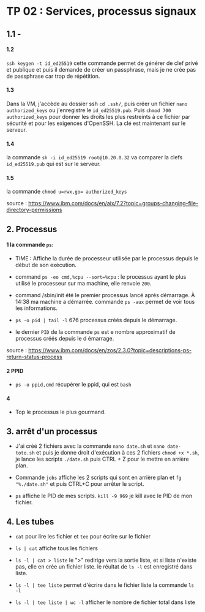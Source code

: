# TP 02 : Services, processus signaux

## 1.1 - 


#### 1.2 

`ssh keygen -t id_ed25519` cette commande permet de générer de clef privé et publique et puis il demande de créer un passphrase, mais je ne crée pas de passphrase car trop de répétition.

#### 1.3 
Dans la VM, j'accède au dossier ssh `cd .ssh/`, puis créer un fichier `nano authorized_keys` ou j'enregistre le `id_ed25519.pub`. Puis `chmod 700 authorized_keys` pour donner les droits les plus restreints à ce fichier par sécurité et pour les exigences d'OpenSSH. La clé est maintenant sur le serveur.

#### 1.4 
la commande `sh -i id_ed25519 root@10.20.0.32` va comparer la clefs `id_ed25519.pub` qui est sur le serveur.

#### 1.5
la commande `chmod u=rwx,go= authorized_keys`

source : https://www.ibm.com/docs/en/aix/7.2?topic=groups-changing-file-directory-permissions

## 2. Processus
#### 1 la commande `ps`:

- TIME : Affiche la durée de processeur utilisée par le processus depuis le début de son exécution.

- command `ps -eo cmd,%cpu --sort=%cpu` : le processus ayant le plus utilisé le processeur sur ma machine, elle renvoie `200`.

- command /sbin/init été le premier processus lancé aprés démarrage.
À 14:38 ma machine a démarrée. commande `ps -aux` permet de voir tous les informations.

- `ps -o pid | tail -l` 676 processus créés depuis le démarrage.

- le dernier `PID` de la commande `ps` est e nombre approximatif de processus créés depuis le d émarrage.

source : https://www.ibm.com/docs/en/zos/2.3.0?topic=descriptions-ps-return-status-process

#### 2 PPID
- `ps -o ppid,cmd` récupérer le ppid, qui est `bash`

#### 4 
- Top le processus le plus gourmand.

## 3. arrêt d'un processus
- J'ai créé 2 fichiers avec la commande `nano date.sh` et `nano date-toto.sh` et puis je donne droit d'exécution à ces 2 fichiers `chmod +x *.sh`, je lance les scripts `./date.sh` puis CTRL + Z pour le mettre en arrière plan.

- Commande `jobs` affiche les 2 scripts qui sont en arrière plan et `fg "%./date.sh"` et puis CTRL+C pour arrêter le script.

-  `ps` affiche le PID de mes scripts. `kill -9 969` je kill avec le PID de mon fichier.

## 4. Les tubes

- `cat` pour lire les fichier et `tee` pour écrire sur le fichier

- `ls | cat` affiche tous les fichiers

- `ls -l | cat > liste` le ">" redirige vers la sortie liste, et si liste n'existe pas, elle en crée un fichier liste. le réultat de `ls -l` est enregistré dans liste.

- `ls -l | tee liste` permet d'écrire dans le fichier liste la commande `ls -l`

- `ls -l | tee liste | wc -l` afficher le nombre de fichier total dans liste

